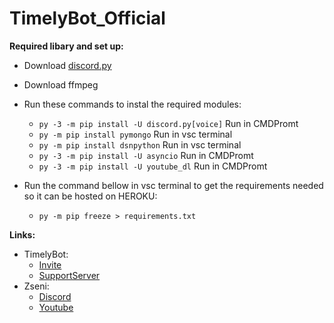 # TimelyBot_Official

**Required libary and set up:**

* Download [discord.py](https://pypi.org/project/discord.py/)
* Download ffmpeg
* Run these commands to instal the required modules:
  * `py -3 -m pip install -U discord.py[voice]` Run in CMDPromt
  * `py -m pip install pymongo` Run in vsc terminal
  * `py -m pip install dsnpython` Run in vsc terminal
  * `py -3 -m pip install -U asyncio` Run in CMDPromt
  * `py -3 -m pip install -U youtube_dl` Run in CMDPromt

* Run the command bellow in vsc terminal to get the requirements needed so it can be hosted on HEROKU:
  * `py -m pip freeze > requirements.txt`

**Links:**
* TimelyBot:
  * [Invite](https://discord.com/api/oauth2/authorize?client_id=836198930873057290&permissions=8&scope=bot)
  * [SupportServer](https://discord.gg/E8DnTgMvMW)
* Zseni:
  * [Discord](https://discord.gg/SXng95f)
  * [Youtube](http://bit.ly/Zseni-Youtube)
